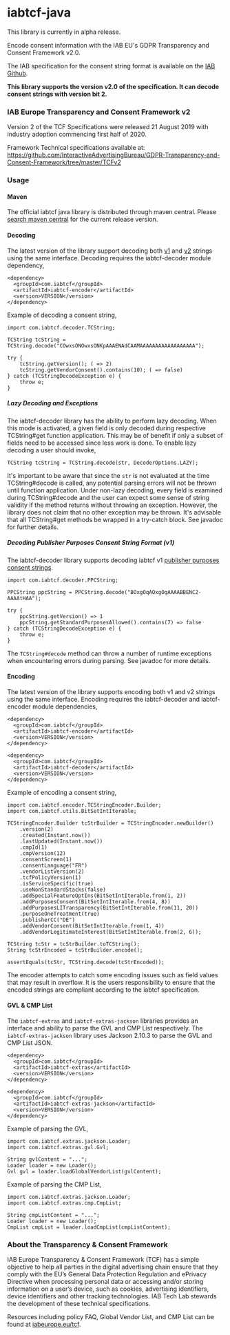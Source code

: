 # iabtcf-java

This library is currently in alpha release. 

Encode consent information with the IAB EU's GDPR Transparency and Consent Framework v2.0.

The IAB specification for the consent string format is available on the [IAB Github](https://github.com/InteractiveAdvertisingBureau/GDPR-Transparency-and-Consent-Framework/tree/master/TCFv2).

**This library supports the version v2.0 of the specification. It can decode consent strings with version bit 2.**

### IAB Europe Transparency and Consent Framework v2
Version 2 of the TCF Specifications were released 21 August 2019 with industry adoption commencing first half of 2020.

Framework Technical specifications available at: https://github.com/InteractiveAdvertisingBureau/GDPR-Transparency-and-Consent-Framework/tree/master/TCFv2 

### Usage

#### Maven

The official iabtcf java library is distributed through maven central. Please [search maven central](https://search.maven.org/search?q=a:iabtcf-core) for the current release version.

#### Decoding

The latest version of the library support decoding both [v1](https://github.com/InteractiveAdvertisingBureau/GDPR-Transparency-and-Consent-Framework/blob/master/Consent%20string%20and%20vendor%20list%20formats%20v1.1%20Final.md#vendor-consent-string-format-) and [v2](https://github.com/InteractiveAdvertisingBureau/GDPR-Transparency-and-Consent-Framework/blob/master/TCFv2/IAB%20Tech%20Lab%20-%20Consent%20string%20and%20vendor%20list%20formats%20v2.md#tc-string-format) strings using the same interface. Decoding requires the iabtcf-decoder module dependency,

```
<dependency>
  <groupId>com.iabtcf</groupId>
  <artifactId>iabtcf-encoder</artifactId>
  <version>VERSION</version>
</dependency>
```

Example of decoding a consent string,

```
import com.iabtcf.decoder.TCString;

TCString tcString = TCString.decode("COwxsONOwxsONKpAAAENAdCAAMAAAAAAAAAAAAAAAAAA");

try {
    tcString.getVersion(); ( => 2)
    tcString.getVendorConsent().contains(10); ( => false)
} catch (TCStringDecodeException e) {
    throw e;
}
```

##### Lazy Decoding and Exceptions

The iabtcf-decoder library has the ability to perform lazy decoding. When this mode is activated, a
given field is only decoded during respective TCString#get function application. This may be of benefit if only a
subset of fields need to be accessed since less work is done. To enable lazy decoding a user should invoke,

```
TCString tcString = TCString.decode(str, DecoderOptions.LAZY);
```

It's important to be aware that since the `str` is not evaluated at the time TCString#decode is
called, any potential parsing errors will not be thrown until function application. Under non-lazy
decoding, every field is examined during TCString#decode and the user can expect some sense of
string validity if the method returns without throwing an exception. However, the library does not
claim that no other exception may be thrown. It's advisable that all TCString#get methods be wrapped in a
try-catch block. See javadoc for further details.

##### Decoding Publisher Purposes Consent String Format (v1)

The iabtcf-decoder library supports decoding iabtcf v1 [publisher purposes consent strings](https://github.com/InteractiveAdvertisingBureau/GDPR-Transparency-and-Consent-Framework/blob/master/Consent%20string%20and%20vendor%20list%20formats%20v1.1%20Final.md#publisher-purposes-consent-string-format-).

```
import com.iabtcf.decoder.PPCString;

PPCString ppcString = PPCString.decode("BOxgOqAOxgOqAAAABBENC2-AAAAtHAA");

try {
    ppcString.getVersion() => 1
    ppcString.getStandardPurposesAllowed().contains(7) => false
} catch (TCStringDecodeException e) {
    throw e;
}
```

The `TCString#decode` method can throw a number of runtime exceptions when encountering errors during parsing. See javadoc for more details.

#### Encoding

The latest version of the library supports encoding both v1 and v2 strings using the same interface. Encoding requires the iabtcf-decoder and iabtcf-encoder module dependencies,


```
<dependency>
  <groupId>com.iabtcf</groupId>
  <artifactId>iabtcf-encoder</artifactId>
  <version>VERSION</version>
</dependency>

<dependency>
  <groupId>com.iabtcf</groupId>
  <artifactId>iabtcf-decoder</artifactId>
  <version>VERSION</version>
</dependency>
```

Example of encoding a consent string,

```
import com.iabtcf.encoder.TCStringEncoder.Builder;
import com.iabtcf.utils.BitSetIntIterable;

TCStringEncoder.Builder tcStrBuilder = TCStringEncoder.newBuilder()
    .version(2)
    .created(Instant.now())
    .lastUpdated(Instant.now())
    .cmpId(1)
    .cmpVersion(12)
    .consentScreen(1)
    .consentLanguage("FR")
    .vendorListVersion(2)
    .tcfPolicyVersion(1)
    .isServiceSpecific(true)
    .useNonStandardStacks(false)
    .addSpecialFeatureOptIns(BitSetIntIterable.from(1, 2))
    .addPurposesConsent(BitSetIntIterable.from(4, 8))
    .addPurposesLITransparency(BitSetIntIterable.from(11, 20))
    .purposeOneTreatment(true)
    .publisherCC("DE")
    .addVendorConsent(BitSetIntIterable.from(1, 4))
    .addVendorLegitimateInterest(BitSetIntIterable.from(2, 6));

TCString tcStr = tcStrBuilder.toTCString();
String tcStrEncoded = tcStrBuilder.encode();

assertEquals(tcStr, TCString.decode(tcStrEncoded));
```

The encoder attempts to catch some encoding issues such as field values that may result in overflow. It is the users 
responsibility to ensure that the encoded strings are compliant according to the iabtcf specification. 


#### GVL & CMP List

The `iabtcf-extras` and `iabtcf-extras-jackson` libraries provides an interface and ability to parse the GVL and CMP 
List respectively. The `iabtcf-extras-jackson` library uses Jackson 2.10.3 to parse the GVL and CMP List JSON.

```
<dependency>
  <groupId>com.iabtcf</groupId>
  <artifactId>iabtcf-extras</artifactId>
  <version>VERSION</version>
</dependency>

<dependency>
  <groupId>com.iabtcf</groupId>
  <artifactId>iabtcf-extras-jackson</artifactId>
  <version>VERSION</version>
</dependency>
```


Example of parsing the GVL,

```
import com.iabtcf.extras.jackson.Loader;
import com.iabtcf.extras.gvl.Gvl;

String gvlContent = "...";
Loader loader = new Loader();
Gvl gvl = loader.loadGlobalVendorList(gvlContent); 
```

Example of parsing the CMP List,

```
import com.iabtcf.extras.jackson.Loader;
import com.iabtcf.extras.cmp.CmpList;

String cmpListContent = "...";
Loader loader = new Loader();
CmpList cmpList = loader.loadCmpList(cmpListContent); 
```

### About the Transparency & Consent Framework <a name="aboutTCframework"></a>

IAB Europe Transparency & Consent Framework (TCF) has a simple objective to help all parties in the digital advertising chain ensure that they comply with the EU’s General Data Protection Regulation and ePrivacy Directive when processing personal data or accessing and/or storing information on a user’s device, such as cookies, advertising identifiers, device identifiers and other tracking technologies. IAB Tech Lab stewards the development of these technical specifications.

Resources including policy FAQ, Global Vendor List, and CMP List can be found at [iabeurope.eu/tcf](http://iabeurope.eu/tcf).
